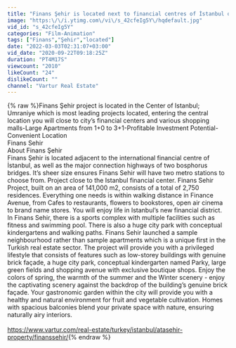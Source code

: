 ```yaml
---
title: "Finans Şehir is located next to financial centres of İstanbul on the connection of bosphorus bridges"
image: "https:\/\/i.ytimg.com\/vi\/s_42cfeIg5Y\/hqdefault.jpg"
vid_id: "s_42cfeIg5Y"
categories: "Film-Animation"
tags: ["Finans","Şehir","located"]
date: "2022-03-03T02:31:07+03:00"
vid_date: "2020-09-22T09:18:25Z"
duration: "PT4M17S"
viewcount: "2010"
likeCount: "24"
dislikeCount: ""
channel: "Vartur Real Estate"
---
```

{% raw %}Finans Şehir project is located in the Center of Istanbul; Umraniye which is most leading projects located, entering the central location you will close to city’s financial centers and various shopping malls-Large Apartments from 1+0 to 3+1-Profitable Investment Potential-Convenient Location<br />Finans Sehir<br />About Finans Şehir<br />Finans Şehir is located adjacent to the international financial centre of İstanbul, as well as the major connection highways of two bosphorus bridges. It’s sheer size ensures Finans Sehir will have two metro stations to choose from. Project close to the Istanbul financial center. Finans Sehir Project, built on an area of ​​141,000 m2, consists of a total of 2,750 residences. Everything one needs is within walking distance in Finance Avenue, from Cafes to restaurants, flowers to bookstores, open air cinema to brand name stores. You will enjoy life in Istanbul’s new financial district. In Finans Sehir, there is a sports complex with multiple facilities such as fitness and swimming pool. There is also a huge city park with conceptual kindergartens and walking paths. Finans Sehir launched a sample neighbourhood rather than sample apartments which is a unique first in the Turkish real estate sector. The project will provide you with a privileged lifestyle that consists of features such as low-storey buildings with genuine brick façade, a huge city park, conceptual kindergarten named Parky, large green fields and shopping avenue with exclusive boutique shops. Enjoy the colors of spring, the warmth of the summer and the Winter scenery - enjoy the captivating scenery against the backdrop of the building’s genuine brick façade. Your gastronomic garden within the city will provide you with a healthy and natural environment for fruit and vegetable cultivation. Homes with spacious balconies blend your private space with nature, ensuring naturally airy interiors.<br /><br /><a rel="nofollow" target="blank" href="https://www.vartur.com/real-estate/turkey/istanbul/atasehir-property/finanssehir/">https://www.vartur.com/real-estate/turkey/istanbul/atasehir-property/finanssehir/</a>{% endraw %}
